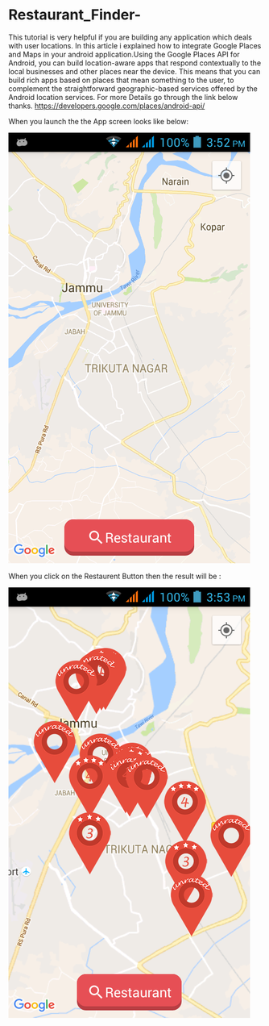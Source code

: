 # Restaurant_Finder-
This tutorial is very helpful if you are building any application which deals with user locations. In this article i explained how to integrate Google Places and Maps in your android application.Using the Google Places API for Android, you can build location-aware apps that respond contextually to the local businesses and other places near the device. This means that you can build rich apps based on places that mean something to the user, to complement the straightforward geographic-based services offered by the Android location services. For more Details go through the link below thanks.
https://developers.google.com/places/android-api/

When you launch the the App screen looks like below:

![Alt text](https://github.com/Sanjeev143/Restaurant_Finder-/blob/master/Screenshot_2016-09-08-15-52-47.png?raw=true "Optional title")

When you click on the Restaurent Button then the result will be :

![Alt text](https://github.com/Sanjeev143/Restaurant_Finder-/blob/master/Screenshot_2016-09-08-15-53-18.png?raw=true "Optional title")



